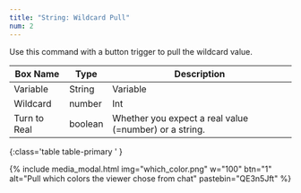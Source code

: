 ```yaml
---
title: "String: Wildcard Pull"
num: 2
---
```


Use this command with a button trigger to pull the wildcard value. 

| Box Name | Type | Description | 
|-------|--------|--------|
Variable|	String|	Variable |name to store the pulled wildcard value under
Wildcard| number|	Int	|This refers to which wildcard you wish to get. <br/> 0 = first wildcard, 1 = second wildcard, etc.
Turn to Real	|boolean|	Whether you expect a real value (=number) or a string.
{:class='table table-primary ' }

{% include media_modal.html img="which_color.png" w="100" btn="1" alt="Pull which colors the viewer chose from chat" pastebin="QE3n5Jft" %} 












